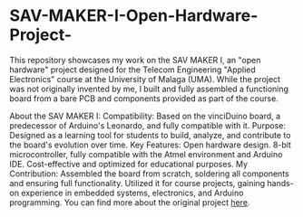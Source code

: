 # SAV-MAKER-I-Open-Hardware-Project-
This repository showcases my work on the SAV MAKER I, an "open hardware" project designed for the Telecom Engineering "Applied Electronics" course at the University of Malaga (UMA). While the project was not originally invented by me, I built and fully assembled a functioning board from a bare PCB and components provided as part of the course.

About the SAV MAKER I:
Compatibility: Based on the vinciDuino board, a predecessor of Arduino's Leonardo, and fully compatible with it.
Purpose: Designed as a learning tool for students to build, analyze, and contribute to the board's evolution over time.
Key Features:
Open hardware design.
8-bit microcontroller, fully compatible with the Atmel environment and Arduino IDE.
Cost-effective and optimized for educational purposes.
My Contribution:
Assembled the board from scratch, soldering all components and ensuring full functionality.
Utilized it for course projects, gaining hands-on experience in embedded systems, electronics, and Arduino programming.
You can find more about the original project [here](https://github.com/fmalpartida/SAV-MAKER-I?tab=readme-ov-file).
